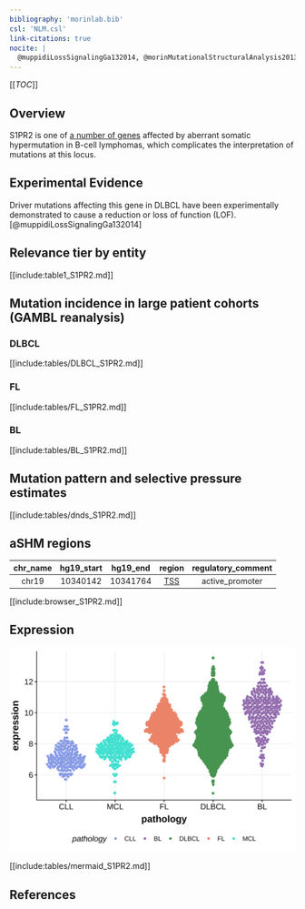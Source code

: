 ```yaml
---
bibliography: 'morinlab.bib'
csl: 'NLM.csl'
link-citations: true
nocite: |
  @muppidiLossSignalingGa132014, @morinMutationalStructuralAnalysis2013, @morinFrequentMutationHistonemodifying2011, @lohrDiscoveryPrioritizationSomatic2012, 
---
```

[[_TOC_]]

## Overview
S1PR2 is one of [a number of genes](https://github.com/morinlab/LLMPP/wiki/ashm) affected by aberrant somatic hypermutation in B-cell lymphomas, which complicates the interpretation of mutations at this locus.


## Experimental Evidence

Driver mutations affecting this gene in DLBCL have been experimentally demonstrated to cause a reduction or loss of function (LOF).[@muppidiLossSignalingGa132014]

## Relevance tier by entity

[[include:table1_S1PR2.md]]

## Mutation incidence in large patient cohorts (GAMBL reanalysis)

### DLBCL
[[include:tables/DLBCL_S1PR2.md]]

### FL
[[include:tables/FL_S1PR2.md]]

### BL
[[include:tables/BL_S1PR2.md]]

## Mutation pattern and selective pressure estimates

[[include:tables/dnds_S1PR2.md]]

## aSHM regions

|chr_name|hg19_start|hg19_end|region                                                                                    |regulatory_comment|
|:--------:|:----------:|:--------:|:------------------------------------------------------------------------------------------:|:------------------:|
|chr19   |10340142  |10341764|[TSS](https://genome.ucsc.edu/s/rdmorin/GAMBL%20hg19?position=chr19%3A10340142%2D10341764)|active_promoter   |


[[include:browser_S1PR2.md]]

## Expression
![](images/gene_expression/S1PR2_by_pathology.svg)
<!-- ORIGIN: 21796119 -->
<!-- BL: muppidiLossSignalingGa132014b -->
<!-- DLBCL: morinFrequentMutationHistonemodifying2011 -->

[[include:tables/mermaid_S1PR2.md]]

## References

